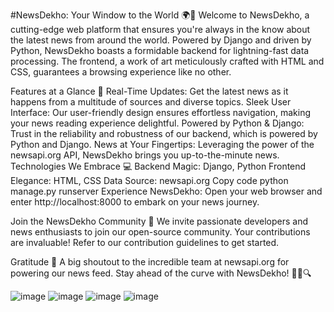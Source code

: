 #NewsDekho: Your Window to the World 🌍📰
Welcome to NewsDekho, a cutting-edge web platform that ensures you're always in the know about the latest news from around the world. Powered by Django and driven by Python, NewsDekho boasts a formidable backend for lightning-fast data processing. The frontend, a work of art meticulously crafted with HTML and CSS, guarantees a browsing experience like no other.

Features at a Glance 🚀
Real-Time Updates: Get the latest news as it happens from a multitude of sources and diverse topics.
Sleek User Interface: Our user-friendly design ensures effortless navigation, making your news reading experience delightful.
Powered by Python & Django: Trust in the reliability and robustness of our backend, which is powered by Python and Django.
News at Your Fingertips: Leveraging the power of the newsapi.org API, NewsDekho brings you up-to-the-minute news.
Technologies We Embrace 💻
Backend Magic: Django, Python
Frontend Elegance: HTML, CSS
Data Source: newsapi.org
Copy code
python manage.py runserver
Experience NewsDekho: Open your web browser and enter http://localhost:8000 to embark on your news journey.

Join the NewsDekho Community 🌟
We invite passionate developers and news enthusiasts to join our open-source community. Your contributions are invaluable! Refer to our contribution guidelines to get started.

Gratitude 🙏
A big shoutout to the incredible team at newsapi.org for powering our news feed.
Stay ahead of the curve with NewsDekho! 🌟📰🔍

![image](https://github.com/SURBHI0402/NewsDekho/assets/81684867/566668d6-4a3d-427b-b1ca-0c307d67aacf)
![image](https://github.com/SURBHI0402/NewsDekho/assets/81684867/6fed5cba-3d50-4aac-ab04-ebd5c4fb67f5)
![image](https://github.com/SURBHI0402/NewsDekho/assets/81684867/cef4a3e2-2d52-4285-ac6d-d8e24a1d3533)
![image](https://github.com/SURBHI0402/NewsDekho/assets/81684867/a7cb4de2-2571-46f4-a180-ae922f2b2983)

